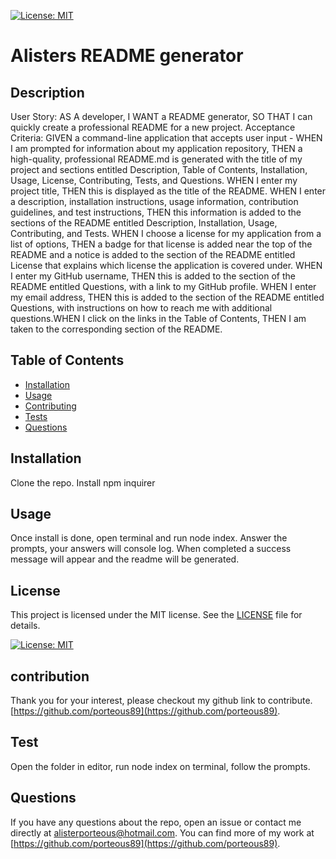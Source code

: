 
  [![License: MIT](https://img.shields.io/badge/License-MIT-yellow.svg)](https://opensource.org/licenses/MIT)
# Alisters README generator
## Description
User Story: AS A developer, I WANT a README generator, SO THAT I can quickly create a professional README for a new project. Acceptance Criteria: GIVEN a command-line application that accepts user input - WHEN I am prompted for information about my application repository, THEN a high-quality, professional README.md is generated with the title of my project and sections entitled Description, Table of Contents, Installation, Usage, License, Contributing, Tests, and Questions. WHEN I enter my project title, THEN this is displayed as the title of the README. WHEN I enter a description, installation instructions, usage information, contribution guidelines, and test instructions, THEN this information is added to the sections of the README entitled Description, Installation, Usage, Contributing, and Tests. WHEN I choose a license for my application from a list of options, THEN a badge for that license is added near the top of the README and a notice is added to the section of the README entitled License that explains which license the application is covered under. WHEN I enter my GitHub username, THEN this is added to the section of the README entitled Questions, with a link to my GitHub profile. WHEN I enter my email address, THEN this is added to the section of the README entitled Questions, with instructions on how to reach me with additional questions.WHEN I click on the links in the Table of Contents, THEN I am taken to the corresponding section of the README.
## Table of Contents
* [Installation](#installation)
* [Usage](#usage)
* [Contributing](#contributing)
* [Tests](#tests)
* [Questions](#questions)
## Installation
Clone the repo. Install npm inquirer
## Usage
Once install is done, open terminal and run node index. Answer the prompts, your answers will console log. When completed a success message will appear and the readme will be generated.
## License

This project is licensed under the MIT license. See the [LICENSE](https://opensource.org/licenses/MIT) file for details.

[![License: MIT](https://img.shields.io/badge/License-MIT-yellow.svg)](https://opensource.org/licenses/MIT)
## contribution
Thank you for your interest, please checkout my github link to contribute.[https://github.com/porteous89](https://github.com/porteous89).
## Test
Open the folder in editor, run node index on terminal, follow the prompts.
## Questions
If you have any questions about the repo, open an issue or contact me directly at alisterporteous@hotmail.com. You can find more of my work at [https://github.com/porteous89](https://github.com/porteous89).

